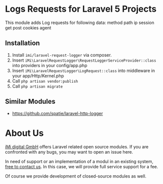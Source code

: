 Logs Requests for Laravel 5 Projects
===================================================================

This module adds Log requests for following data:
    method
    path
    ip
    session
    get
    post
    cookies
    agent

Installation
------------

1. Install `imi/laravel-request-logger` via composer.
2. Insert `iMi\LaravelRequestLogger\RequestLoggerServiceProvider::class` into providers in your config/app.php
3. Insert `iMi\LaravelRequestLogger\LogRequest::class` into middleware in your app/Http/Kernel.php
4. Call `php artisan vendor:publish`
5. Call `php artisan migrate`

Similar Modules
---------------

* https://github.com/spatie/laravel-http-logger

About Us
========

[iMi digital GmbH](http://www.imi.de/) offers Laravel related open source modules. If you are confronted with any bugs, you may want to open an issue here.

In need of support or an implementation of a modul in an existing system, [free to contact us](mailto:digital@iMi.de). In this case, we will provide full service support for a fee.

Of course we provide development of closed-source modules as well.
